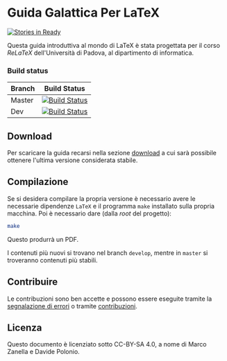 Guida Galattica Per LaTeX
=========================

[![Stories in Ready](https://badge.waffle.io/R-and-LaTeX/GuidaGalatticaPerLaTeX.png?label=ready&title=Ready)](http://waffle.io/R-and-LaTeX/GuidaGalatticaPerLaTeX)

Questa guida introduttiva al mondo di LaTeX è stata progettata per il corso
_ReLaTeX_ dell'Università di Padova, al dipartimento di informatica.

### Build status

| Branch | Build Status |
| ------ | -------------|
| Master | [![Build Status](https://travis-ci.org/R-and-LaTeX/GuidaGalatticaPerLaTeX.svg?branch=master)](https://travis-ci.org/R-and-LaTeX/GuidaGalatticaPerLaTeX) |
| Dev    | [![Build Status](https://travis-ci.org/R-and-LaTeX/GuidaGalatticaPerLaTeX.svg?branch=develop)](https://travis-ci.org/R-and-LaTeX/GuidaGalatticaPerLaTeX)    |



## Download

Per scaricare la guida recarsi nella sezione 
[download](https://github.com/R-and-LaTeX/GuidaGalatticaPerLaTeX/releases)
a cui sarà possibile ottenere l'ultima versione considerata stabile.

## Compilazione

Se si desidera compilare la propria versione è necessario avere le necessarie
dipendenze `LaTeX` e il programma `make` installato sulla propria macchina.
Poi è necessario dare (dalla _root_ del progetto):
```sh
make
```

Questo produrrà un PDF.

I contenuti più nuovi si trovano nel branch `develop`, mentre in `master` si
troveranno contenuti più stabili.

## Contribuire

Le contribuzioni sono ben accette e possono essere eseguite tramite la
[segnalazione di errori](https://github.com/R-and-LaTeX/GuidaGalatticaPerLaTeX/issues)
o tramite [contribuzioni](https://github.com/R-and-LaTeX/GuidaGalatticaPerLaTeX/pulls).

## Licenza

Questo documento è licenziato sotto CC-BY-SA 4.0, a nome di Marco Zanella e
Davide Polonio.
